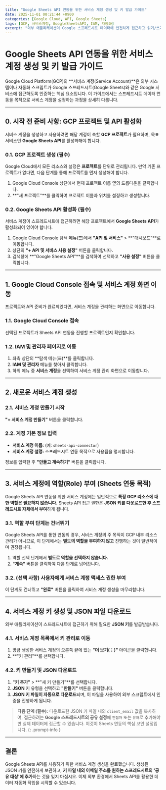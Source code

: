```yaml
---
title: "Google Sheets API 연동을 위한 서비스 계정 생성 및 키 발급 가이드"
date: 2025-11-01 00:21:44 +0900
categories: [Google Cloud, API, Google Sheets]
tags: [GCP, 서비스계정, GoogleSheetsAPI, IAM, 자동화]
excerpt: "외부 애플리케이션이 Google 스프레드시트 데이터에 안전하게 접근하고 읽기/쓰기 작업을 수행할 수 있도록, Google Cloud Platform에서 서비스 계정을 생성하고 키를 발급받는 실용적인 방법을 안내합니다."
---
```


# Google Sheets API 연동을 위한 서비스 계정 생성 및 키 발급 가이드

Google Cloud Platform(GCP)의 **서비스 계정(Service Account)**은 외부 시스템이나 자동화 스크립트가 Google 스프레드시트(Google Sheets)와 같은 Google 서비스에 접근하도록 인증하는 핵심 요소입니다. 이 가이드에서는 스프레드시트 데이터 연동을 목적으로 서비스 계정을 설정하는 과정을 상세히 다룹니다.

---

## 0. 시작 전 준비 사항: GCP 프로젝트 및 API 활성화

서비스 계정을 생성하고 사용하려면 해당 계정이 속할 **GCP 프로젝트**가 필요하며, 목표 서비스인 **Google Sheets API**를 활성화해야 합니다.

### 0.1. GCP 프로젝트 생성 (필수)

Google Cloud에서 모든 리소스와 설정은 **프로젝트**를 단위로 관리됩니다. 만약 기존 프로젝트가 없다면, 다음 단계를 통해 프로젝트를 먼저 생성해야 합니다.

1.  Google Cloud Console 상단에서 현재 프로젝트 이름 옆의 드롭다운을 클릭합니다.
2.  **"새 프로젝트"**를 클릭하여 프로젝트 이름과 위치를 설정하고 생성합니다.

### 0.2. Google Sheets API 활성화 (필수)

서비스 계정이 스프레드시트에 접근하려면 해당 프로젝트에서 **Google Sheets API**가 활성화되어 있어야 합니다.

1.  Google Cloud Console 탐색 메뉴(☰)에서 **"API 및 서비스"** > **"대시보드"**로 이동합니다.
2.  상단의 **"+ API 및 서비스 사용 설정"** 버튼을 클릭합니다.
3.  검색창에 **"Google Sheets API"**를 검색하여 선택하고 **"사용 설정"** 버튼을 클릭합니다.

---

## 1. Google Cloud Console 접속 및 서비스 계정 화면 이동

프로젝트와 API 준비가 완료되었다면, 서비스 계정을 관리하는 화면으로 이동합니다.

### 1.1. Google Cloud Console 접속

선택된 프로젝트가 Sheets API 연동을 진행할 프로젝트인지 확인합니다.

### 1.2. IAM 및 관리자 페이지로 이동

1.  좌측 상단의 **탐색 메뉴(☰)**를 클릭합니다.
2.  **IAM 및 관리자** 메뉴를 찾아서 클릭합니다.
3.  하위 메뉴 중 **서비스 계정**을 선택하여 서비스 계정 관리 화면으로 이동합니다.

---

## 2. 새로운 서비스 계정 생성

### 2.1. 서비스 계정 만들기 시작

**"+ 서비스 계정 만들기"** 버튼을 클릭합니다.

### 2.2. 계정 기본 정보 입력

* **서비스 계정 이름:** (예: `sheets-api-connector`)
* **서비스 계정 설명:** 스프레드시트 연동 목적으로 사용됨을 명시합니다.

정보를 입력한 후 **"만들고 계속하기"** 버튼을 클릭합니다.

---

## 3. 서비스 계정에 역할(Role) 부여 (Sheets 연동 목적)

Google Sheets API 연동을 위한 서비스 계정에는 일반적으로 **특정 GCP 리소스에 대한 역할은 필요하지 않습니다.** Sheets API 접근 권한은 **JSON 키를 다운로드한 후 스프레드시트 자체에서 부여**하게 됩니다.

### 3.1. 역할 부여 단계는 건너뛰기

Google Sheets API를 통한 연동의 경우, 서비스 계정의 주 목적이 GCP 내부 리소스 관리가 아니므로, 이 단계에서는 **별도의 역할을 부여하지 않고** 진행하는 것이 일반적이며 권장됩니다.

1.  역할 선택 단계에서 **별도로 역할을 선택하지 않습니다.**
2.  **"계속"** 버튼을 클릭하여 다음 단계로 넘어갑니다.

### 3.2. (선택 사항) 사용자에게 서비스 계정 액세스 권한 부여

이 단계도 건너뛰고 **"완료"** 버튼을 클릭하여 서비스 계정 생성을 마무리합니다.

---

## 4. 서비스 계정 키 생성 및 JSON 파일 다운로드

외부 애플리케이션이 스프레드시트에 접근하기 위해 필요한 **JSON 키**를 발급받습니다.

### 4.1. 서비스 계정 목록에서 키 관리로 이동

1.  방금 생성한 서비스 계정의 오른쪽 끝에 있는 **"더 보기(⋮)"** 아이콘을 클릭합니다.
2.  **"키 관리"**를 선택합니다.

### 4.2. 키 만들기 및 JSON 다운로드

1.  **"키 추가"** > **"새 키 만들기"**를 선택합니다.
2.  **JSON** 키 유형을 선택하고 **"만들기"** 버튼을 클릭합니다.
3.  **JSON 키 파일이 자동으로 다운로드**되며, 이 파일을 사용하여 외부 스크립트에서 인증을 진행하게 됩니다.

> **다음 단계 (필수):** 다운로드한 JSON 키 파일 내의 `client_email` 값을 복사하여, 접근하려는 **Google 스프레드시트의 공유 설정**에 `편집자` 또는 `뷰어`로 추가해야만 실제 데이터에 접근할 수 있습니다. 이것이 Sheets 연동의 핵심 보안 설정입니다.
{: .prompt-info }

---

## 결론

Google Sheets API를 사용하기 위한 서비스 계정 생성을 완료했습니다. 생성된 JSON 키를 안전하게 보관하고, **키 파일 내의 이메일 주소를 원하는 스프레드시트의 '공유 대상'에 추가**하는 것을 잊지 마십시오. 이제 외부 환경에서 Sheets API를 활용한 데이터 자동화 작업을 시작할 수 있습니다.